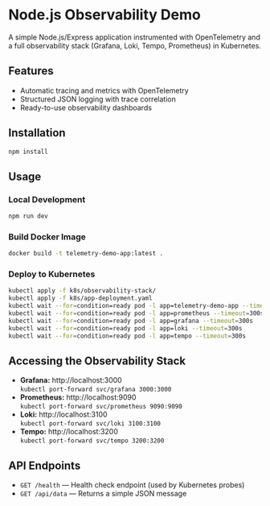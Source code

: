 # Node.js Observability Demo

A simple Node.js/Express application instrumented with OpenTelemetry and a full observability stack (Grafana, Loki, Tempo, Prometheus) in Kubernetes.

## Features

- Automatic tracing and metrics with OpenTelemetry
- Structured JSON logging with trace correlation
- Ready-to-use observability dashboards

## Installation

```bash
npm install
```

## Usage

### Local Development

```bash
npm run dev
```

### Build Docker Image

```bash
docker build -t telemetry-demo-app:latest .
```

### Deploy to Kubernetes

```bash
kubectl apply -f k8s/observability-stack/
kubectl apply -f k8s/app-deployment.yaml
kubectl wait --for=condition=ready pod -l app=telemetry-demo-app --timeout=300s
kubectl wait --for=condition=ready pod -l app=prometheus --timeout=300s
kubectl wait --for=condition=ready pod -l app=grafana --timeout=300s
kubectl wait --for=condition=ready pod -l app=loki --timeout=300s
kubectl wait --for=condition=ready pod -l app=tempo --timeout=300s
```

## Accessing the Observability Stack

- **Grafana:** http://localhost:3000  
  `kubectl port-forward svc/grafana 3000:3000`
- **Prometheus:** http://localhost:9090  
  `kubectl port-forward svc/prometheus 9090:9090`
- **Loki:** http://localhost:3100  
  `kubectl port-forward svc/loki 3100:3100`
- **Tempo:** http://localhost:3200  
  `kubectl port-forward svc/tempo 3200:3200`

## API Endpoints

- `GET /health` — Health check endpoint (used by Kubernetes probes)
- `GET /api/data` — Returns a simple JSON message